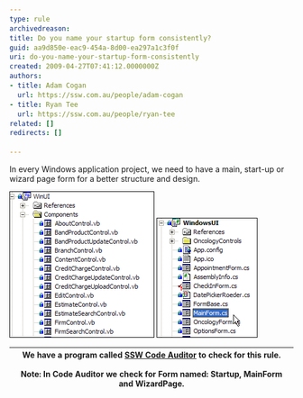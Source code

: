 ```yaml
---
type: rule
archivedreason: 
title: Do you name your startup form consistently?
guid: aa9d850e-eac9-454a-8d00-ea297a1c3f0f
uri: do-you-name-your-startup-form-consistently
created: 2009-04-27T07:41:12.0000000Z
authors:
- title: Adam Cogan
  url: https://ssw.com.au/people/adam-cogan
- title: Ryan Tee
  url: https://ssw.com.au/people/ryan-tee
related: []
redirects: []

---
```


In every Windows application project, we need to have a main, start-up or wizard page  form for a better structure and design.  
<!--endintro-->

![Bad](BadMainForm.gif)
![Good](GoodMainForm.gif)

| We have a program called [SSW Code Auditor](http://www.ssw.com.au/ssw/CodeAuditor/Default.aspx#VBMainForm) to check for this rule.<br>            <br>Note: In Code Auditor we check for Form named: Startup, MainForm and WizardPage. |
| --- |
